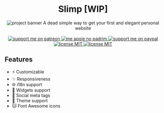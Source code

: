 <h1 align="center">Slimp [WIP]</h1> 
<p align="center">
  <img src="https://i.imgur.com/5CC6ETC.png" alt="project banner"/>
  A dead simple way to get your first and elegant personal website
  <br><br>
  <a href="https://www.patreon.com/daltonmenezes">
    <img src="https://img.shields.io/badge/support%20on-patreon-informational?style=flat-square" alt="support me on patreon" />
  </a>
  <a href="https://www.padrim.com.br/daltonmenezes">
    <img src="https://img.shields.io/badge/apoie%20no-padrim-informational?style=flat-square" alt="me apoie no padrim" />
  </a>  
  <a href="https://paypal.me/daltonmenezes">
    <img src="https://img.shields.io/badge/support%20on-paypal-informational?style=flat-square" alt="support me on paypal" />
  </a>
  <a href="#">
    <img src="https://img.shields.io/badge/version%20-v1.0.0-informational?style=flat-square" alt="license MIT" />
  </a>  
  <a href="https://github.com/daltonmenezes/slimp/blob/master/README.md">
    <img src="https://img.shields.io/badge/license%20-MIT-informational?style=flat-square" alt="license MIT" />
  </a>
</p>

## Features
- :zap: Customizable
- :sparkles: Responsiveness
- :globe_with_meridians: i18n support
- :electric_plug: Widgets support
- :memo: Social meta tags
- :nail_care: Theme support
- :cat: Font Awesome icons
